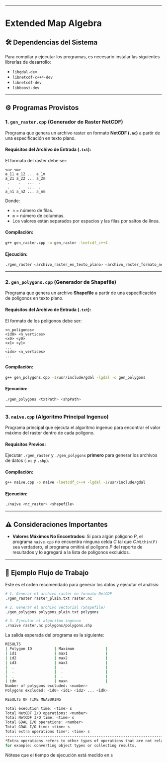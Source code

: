 -----

# Extended Map Algebra

## 🛠️ Dependencias del Sistema

Para compilar y ejecutar los programas, es necesario instalar las siguientes librerías de desarrollo:

  * `libgdal-dev`
  * `libnetcdf-c++4-dev`
  * `libnetcdf-dev`
  * `libboost-dev`

-----

## ⚙️ Programas Provistos

### 1\. `gen_raster.cpp` (Generador de Raster NetCDF)

Programa que genera un archivo raster en formato **NetCDF (`.nc`)** a partir de una especificación en texto plano.

#### Requisitos del Archivo de Entrada (`.txt`):

El formato del raster debe ser:

```
<n> <m>
a_11 a_12 ... a_1m
a_21 a_22 ... a_2m
 .    .   ...  .
 .    .   ...  .
a_n1 a_n2 ... a_nm
```

Donde:

  * `n` = número de filas.
  * `m` = número de columnas.
  * Los valores están separados por espacios y las filas por saltos de línea.

#### Compilación:

```bash
g++ gen_raster.cpp -o gen_raster -lnetcdf_c++4
```

#### Ejecución:

```bash
./gen_raster <archivo_raster_en_texto_plano> <archivo_raster_formato_netcdf>
```

-----

### 2\. `gen_polygons.cpp` (Generador de Shapefile)

Programa que genera un archivo **Shapefile** a partir de una especificación de polígonos en texto plano.

#### Requisitos del Archivo de Entrada (`.txt`):

El formato de los polígonos debe ser:

```
<n_poligonos>
<id0> <n_vertices>
<x0> <y0>
<x1> <y1>
...
<idn> <n_vertices>
...
```

#### Compilación:

```bash
g++ gen_polygons.cpp -I/usr/include/gdal -lgdal -o gen_polygons
```

#### Ejecución:

```bash
./gen_polygons <txtPath> <shpPath>
```

-----

### 3\. `naive.cpp` (Algoritmo Principal Ingenuo)

Programa principal que ejecuta el algoritmo ingenuo para encontrar el valor máximo del raster dentro de cada polígono.

#### Requisitos Previos:

Ejecutar `./gen_raster` y `./gen_polygons` **primero** para generar los archivos de datos (`.nc` y `.shp`).

#### Compilación:

```bash
g++ naive.cpp -o naive -lnetcdf_c++4 -lgdal -I/usr/include/gdal
```

#### Ejecución:

```bash
./naive <nc_raster> <shapefile>
```

-----

## ⚠️ Consideraciones Importantes

  * **Valores Máximos No Encontrados:** Si para algún polígono $P$, el programa `naive.cpp` no encuentra ninguna celda $C$ tal que $C$.`Within(P)` sea verdadero, el programa omitirá el polígono $P$ del reporte de resultados y lo agregará a la lista de polígonos excluídos.

-----

## 🔁 Ejemplo Flujo de Trabajo

Este es el orden recomendado para generar los datos y ejecutar el análisis:

```bash
# 1. Generar el archivo raster en formato NetCDF
./gen_raster raster_plain.txt raster.nc

# 2. Generar el archivo vectorial (Shapefile)
./gen_polygons polygons_plain.txt polygons

# 3. Ejecutar el algoritmo ingenuo
./naive raster.nc polygons/polygons.shp
```

La salida esperada del programa es la siguiente:

```bash
RESULTS
| Polygon ID          | Maximum              |
| id1                 | max1                 |
| id2                 | max2                 |
| id3                 | max3                 |
|  .                  |  .                   |
|  .                  |  .                   |
|  .                  |  .                   |
| idn                 | maxn                 |
Number of polygons excluded: <number>
Polygons excluded: <id0> <id1> <id2> ... <idk>

RESULTS OF TIME MEASURING

Total execution time: <time> s 
Total NetCDF I/O operations: <number>
Total NetCDF I/O time: <time> s 
Total GDAL I/O operations: <number>
Total GDAL I/O time: <time> s 
Total extra operations time*: <time> s 
------------------------------------------------------------------------
*Extra operations refers to other types of operations that are not related to NAIVE algorithm as such, 
for example: converting object types or collecting results.
```

Nótese que el tiempo de ejecución está medido en s